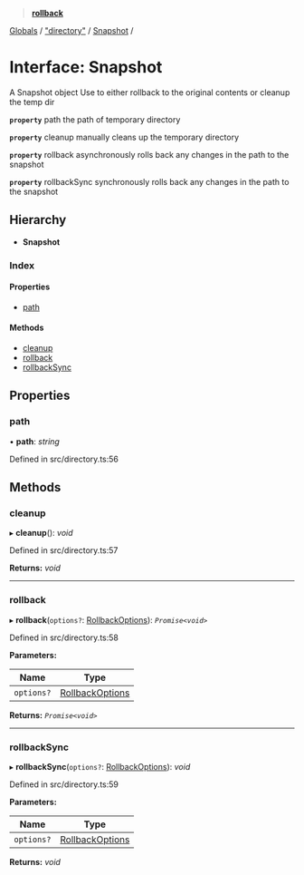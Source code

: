 > **[rollback](../README.md)**

[Globals](../README.md) / ["directory"](../modules/_directory_.md) / [Snapshot](_directory_.snapshot.md) /

# Interface: Snapshot

A Snapshot object
Use to either rollback to the original contents or cleanup the temp dir

**`property`** path the path of temporary directory

**`property`** cleanup manually cleans up the temporary directory

**`property`** rollback asynchronously rolls back any changes in the path to the snapshot

**`property`** rollbackSync synchronously rolls back any changes in the path to the snapshot

## Hierarchy

* **Snapshot**

### Index

#### Properties

* [path](_directory_.snapshot.md#path)

#### Methods

* [cleanup](_directory_.snapshot.md#cleanup)
* [rollback](_directory_.snapshot.md#rollback)
* [rollbackSync](_directory_.snapshot.md#rollbacksync)

## Properties

###  path

• **path**: *string*

Defined in src/directory.ts:56

## Methods

###  cleanup

▸ **cleanup**(): *void*

Defined in src/directory.ts:57

**Returns:** *void*

___

###  rollback

▸ **rollback**(`options?`: [RollbackOptions](../modules/_directory_.md#rollbackoptions)): *`Promise<void>`*

Defined in src/directory.ts:58

**Parameters:**

Name | Type |
------ | ------ |
`options?` | [RollbackOptions](../modules/_directory_.md#rollbackoptions) |

**Returns:** *`Promise<void>`*

___

###  rollbackSync

▸ **rollbackSync**(`options?`: [RollbackOptions](../modules/_directory_.md#rollbackoptions)): *void*

Defined in src/directory.ts:59

**Parameters:**

Name | Type |
------ | ------ |
`options?` | [RollbackOptions](../modules/_directory_.md#rollbackoptions) |

**Returns:** *void*
